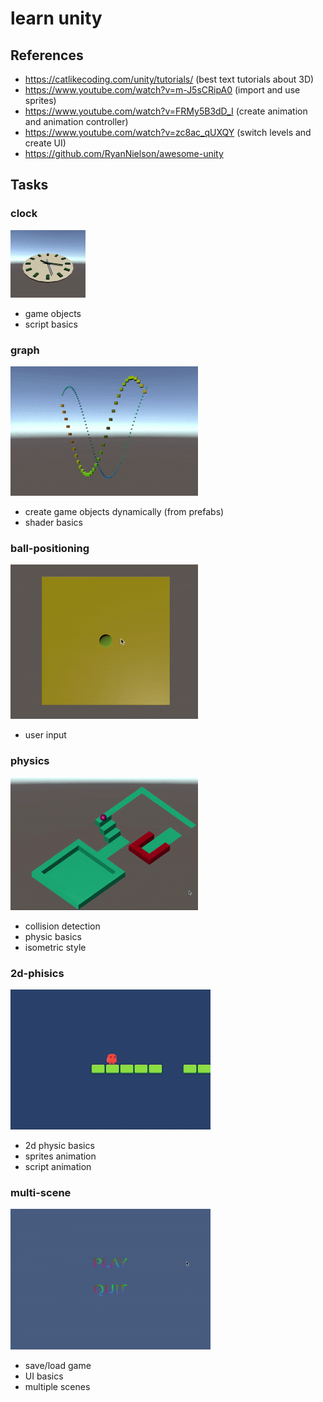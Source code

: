 # learn unity

## References

- https://catlikecoding.com/unity/tutorials/ (best text tutorials about 3D)
- https://www.youtube.com/watch?v=m-J5sCRipA0 (import and use sprites)
- https://www.youtube.com/watch?v=FRMy5B3dD_I (create animation and animation controller)
- https://www.youtube.com/watch?v=zc8ac_qUXQY (switch levels and create UI)
- https://github.com/RyanNielson/awesome-unity

## Tasks

### clock

![](clock/demo.gif)

- game objects
- script basics

### graph

![](graph/demo.gif)

- create game objects dynamically (from prefabs)
- shader basics

### ball-positioning

![](ball-positioning/demo.gif)

- user input

### physics

![](physics/demo.gif)

- collision detection
- physic basics
- isometric style

### 2d-phisics

![](2d-phisics/demo.gif)

- 2d physic basics
- sprites animation
- script animation

### multi-scene

![](multi-scene/demo.gif)

- save/load game
- UI basics
- multiple scenes
